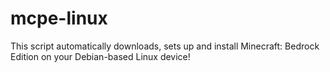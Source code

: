 # mcpe-linux
This script automatically downloads, sets up and install Minecraft: Bedrock Edition on your Debian-based Linux device!
